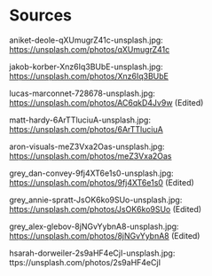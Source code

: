 # Sources

aniket-deole-qXUmugrZ41c-unsplash.jpg: https://unsplash.com/photos/qXUmugrZ41c

jakob-korber-Xnz6Iq3BUbE-unsplash.jpg: https://unsplash.com/photos/Xnz6Iq3BUbE

lucas-marconnet-728678-unsplash.jpg: https://unsplash.com/photos/AC6qkD4Jv9w (Edited)

matt-hardy-6ArTTluciuA-unsplash.jpg: https://unsplash.com/photos/6ArTTluciuA

aron-visuals-meZ3Vxa2Oas-unsplash.jpg: https://unsplash.com/photos/meZ3Vxa2Oas

grey\_dan-convey-9fj4XT6e1s0-unsplash.jpg: https://unsplash.com/photos/9fj4XT6e1s0 (Edited)

grey\_annie-spratt-JsOK6ko9SUo-unsplash.jpg: https://unsplash.com/photos/JsOK6ko9SUo (Edited)

grey_alex-glebov-8jNGvYybnA8-unsplash.jpg: https://unsplash.com/photos/8jNGvYybnA8 (Edited)

hsarah-dorweiler-2s9aHF4eCjI-unsplash.jpg: ttps://unsplash.com/photos/2s9aHF4eCjI
